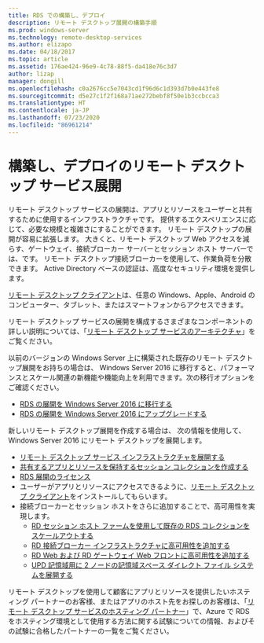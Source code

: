 ```yaml
---
title: RDS での構築し、デプロイ
description: リモート デスクトップ展開の構築手順
ms.prod: windows-server
ms.technology: remote-desktop-services
ms.author: elizapo
ms.date: 04/18/2017
ms.topic: article
ms.assetid: 176ae424-96e9-4c78-88f5-da418e76c3d7
author: lizap
manager: dongill
ms.openlocfilehash: c0a2676cc5e7043cd1f96d6c1d393d7b0e443fe8
ms.sourcegitcommit: d5e27c1f2f168a71ae272bebf8f50e1b3ccbcca3
ms.translationtype: HT
ms.contentlocale: ja-JP
ms.lasthandoff: 07/23/2020
ms.locfileid: "86961214"
---
```

# <a name="build-and-deploy-your-remote-desktop-services-deployment"></a>構築し、デプロイのリモート デスクトップ サービス展開

リモート デスクトップ サービスの展開は、アプリとリソースをユーザーと共有するために使用するインフラストラクチャです。 提供するエクスペリエンスに応じて、必要な規模と複雑さにすることができます。 リモート デスクトップの展開が容易に拡張します。 大きくと、リモート デスクトップ Web アクセスを減らす、ゲートウェイ、接続ブローカー サーバーとセッション ホスト サーバーでは、です。 リモート デスクトップ接続ブローカーを使用して、作業負荷を分散できます。 Active Directory ベースの認証は、高度なセキュリティ環境を提供します。 

[リモート デスクトップ クライアント](clients/remote-desktop-clients.md)は、任意の Windows、Apple、Android のコンピューター、タブレット、またはスマートフォンからアクセスできます。

リモート デスクトップ サービスの展開を構成するさまざまなコンポーネントの詳しい説明については、「[リモート デスクトップ サービスのアーキテクチャ](desktop-hosting-logical-architecture.md)」をご覧ください。

以前のバージョンの Windows Server 上に構築された既存のリモート デスクトップ展開をお持ちの場合は、 Windows Server 2016 に移行すると、パフォーマンスとスケール関連の新機能や機能向上を利用できます。次の移行オプションをご確認ください。

- [RDS の展開を Windows Server 2016 に移行する](migrate-rds-role-services.md)
- [RDS の展開を Windows Server 2016 にアップグレードする](./upgrade-to-rds.md)

新しいリモート デスクトップ展開を作成する場合は、 次の情報を使用して、Windows Server 2016 にリモート デスクトップを展開します。

- [リモート デスクトップ サービス インフラストラクチャを展開する](rds-deploy-infrastructure.md)
- [共有するアプリとリソースを保持するセッション コレクションを作成する](rds-create-collection.md)
- [RDS 展開のライセンス](rds-client-access-license.md)
- ユーザーがアプリとリソースにアクセスできるように、[リモート デスクトップ クライアント](clients/remote-desktop-clients.md)をインストールしてもらいます。 
- 接続ブローカーとセッション ホストをさらに追加することで、高可用性を実現します。
   - [RD セッション ホスト ファームを使用して既存の RDS コレクションをスケールアウトする](rds-scale-rdsh-farm.md)
   - [RD 接続ブローカー インフラストラクチャに高可用性を追加する](rds-connection-broker-cluster.md)
   - [RD Web および RD ゲートウェイ Web フロントに高可用性を追加する](rds-rdweb-gateway-ha.md)
   - [UPD 記憶域用に 2 ノードの記憶域スペース ダイレクト ファイル システムを展開する](rds-storage-spaces-direct-deployment.md)


リモート デスクトップを使用して顧客にアプリとリソースを提供したいホスティング パートナーのお客様、またはアプリのホスト先をお探しのお客様は、「[リモート デスクトップ サービスのホスティング パートナー](rds-hosting-partners.md)」で、Azure で RDS をホスティング環境として使用する方法に関する試験についての情報、およびその試験に合格したパートナーの一覧をご覧ください。
